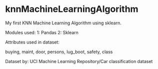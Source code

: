 # knnMachineLearningAlgorithm
My first KNN Machine Learning Algorithm using sklearn.

Modules used: 
1: Pandas
2: Sklearn

Attributes used in dataset:

buying,
maint,
door,
persons,
lug_boot,
safety,
class

Dataset by: UCI Machine Learning Repository/Car classification dataset
